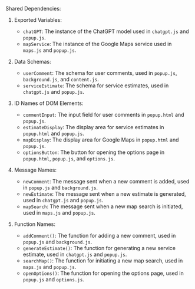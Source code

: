 Shared Dependencies:

1. Exported Variables:
   - `chatGPT`: The instance of the ChatGPT model used in `chatgpt.js` and `popup.js`.
   - `mapService`: The instance of the Google Maps service used in `maps.js` and `popup.js`.

2. Data Schemas:
   - `userComment`: The schema for user comments, used in `popup.js`, `background.js`, and `content.js`.
   - `serviceEstimate`: The schema for service estimates, used in `chatgpt.js` and `popup.js`.

3. ID Names of DOM Elements:
   - `commentInput`: The input field for user comments in `popup.html` and `popup.js`.
   - `estimateDisplay`: The display area for service estimates in `popup.html` and `popup.js`.
   - `mapDisplay`: The display area for Google Maps in `popup.html` and `popup.js`.
   - `optionsButton`: The button for opening the options page in `popup.html`, `popup.js`, and `options.js`.

4. Message Names:
   - `newComment`: The message sent when a new comment is added, used in `popup.js` and `background.js`.
   - `newEstimate`: The message sent when a new estimate is generated, used in `chatgpt.js` and `popup.js`.
   - `mapSearch`: The message sent when a new map search is initiated, used in `maps.js` and `popup.js`.

5. Function Names:
   - `addComment()`: The function for adding a new comment, used in `popup.js` and `background.js`.
   - `generateEstimate()`: The function for generating a new service estimate, used in `chatgpt.js` and `popup.js`.
   - `searchMap()`: The function for initiating a new map search, used in `maps.js` and `popup.js`.
   - `openOptions()`: The function for opening the options page, used in `popup.js` and `options.js`.